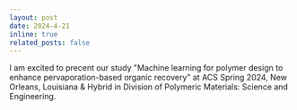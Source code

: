 ```yaml
---
layout: post
date: 2024-4-21
inline: true
related_posts: false
---
```


I am excited to precent our study "Machine learning for polymer design to enhance pervaporation-based organic recovery" at ACS Spring 2024, New Orleans, Louisiana & Hybrid in Division of Polymeric Materials: Science and Engineering.